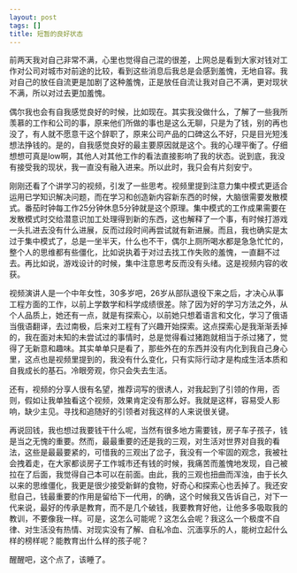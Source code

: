 ```yaml
---
layout: post
tags: []
title: 短暂的良好状态
---
```


前两天我对自己非常不满，心里也觉得自己混的很差，上网总是看到大家对钱对工作对公司对城市对前途的比较，看到这些消息后我总是会感到羞愧，无地自容。我对自己的放任自流更是加剧了这种羞愧，正是放任自流让我对自己不满，更对现状不满，所以对过去更加羞愧。

偶尔我也会有自我感觉良好的时候，比如现在。其实我没做什么，了解了一些我所羡慕的工作和公司的事，原来他们所做的事也是这么无聊，只是为了钱，别的再也没了，有人就不愿意干这个辞职了，原来公司产品的口碑这么不好，只是目光短浅想法挣钱的。是的，自我感觉良好的最主要原因就是这个。我的心理平衡了。仔细想想可真是low啊，其他人对其他工作的看法直接影响了我的状态。说到底，我没有接受我的现状，我一直没有融入进来。所以此时，我只会有片刻安宁。

刚刚还看了个讲学习的视频，引发了一些思考。视频里提到注意力集中模式更适合运用已学知识解决问题，而在学习和创造新内容新东西的时候，大脑很需要发散模式。番茄时钟每工作25分钟休息5分钟就是这个原理。集中模式的工作成果需要在发散模式时交给潜意识加工处理得到新的东西，这也解释了一个事，有时候打游戏一头扎进去没有什么进展，反而过段时间再尝试就有新进展。而且，我也确实是太过于集中模式了，总是一坐半天，什么也不干，偶尔上厕所喝水都是急急忙忙的，整个人的思维都有些僵化，比如说执着于对过去找工作失败的羞愧，一直翻不过去。再比如说，游戏设计的时候，集中注意思考反而没有头绪。这是视频内容的收获。

视频演讲人是一个中年女性，30多岁吧，26岁从部队退役下来之后，才决心从事工程方面的工作，以前上学数学和科学成绩很差。除了因为好的学习方法之外，从个人品质上，她还有一点，就是有探索心，以前她只想着语言和文化，学习了俄语当俄语翻译，去过南极，后来对工程有了兴趣开始探索。这点探索心是我渐渐丢掉的，我在面对未知的未尝试过的事情时，总是觉得看过猪跑就相当于杀过猪了，觉得了无新意和趣味。其实单单只是看了，那些外在的东西并没有内化到我自己身心里，这点也是视频里提到的，我没有什么变化，只有实际行动才是构成生活本质和自我成长的基石。冷眼旁观，你只会失去生活。

还有，视频的分享人很有名望，推荐词写的很诱人，对我起到了引领的作用，否则，假如让我单独看这个视频，效果肯定没有那么好。我就是这样，容易受人影响，缺少主见。寻找和追随好的引领者对我这样的人来说很关键。

再说回钱，我也想过我要钱干什么呢，当然有很多地方需要钱，房子车子孩子，钱是当之无愧的重要。然而，最最重要的还是我的三观，对生活对世界对自我的看法，这些是最最要紧的，可惜我的三观出了岔子，我没有一个牢固的观念，我被社会拽着走，在大家都谈房子工作城市还有钱的时候，我痛苦而羞愧地发现，自己被拉在了后面，我觉得自己本可以在前面。由此，我的三观也扭曲而浑浊，由于长久以来的思维僵化，我更是很少接受新鲜的食物，好奇心和探索心也丢掉了。我还安慰自己，钱最重要的作用是留给下一代用，的确，这个时候我又告诉自己，对下一代来说，最好的传承是教育，而不是几个破钱，我要教育好他，让他多多吸取我的教训，不要像我一样。可是，这怎么可能呢？这怎么会呢？我这么一个极度不自律、对生活没有热情、对现实没有了解、自私冷血、沉湎享乐的人，能树立起什么样的榜样呢？能教育出什么样的孩子呢？

醒醒吧，这个点了，该睡了。

